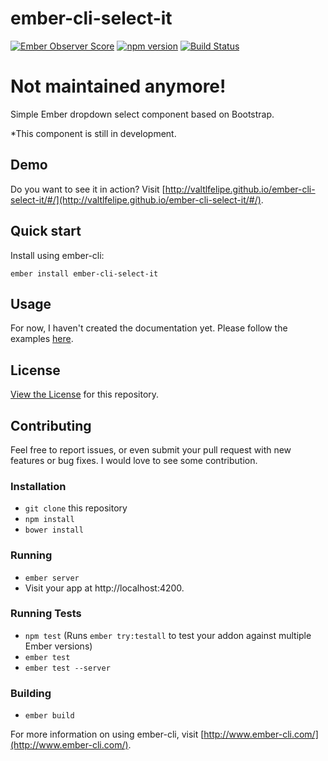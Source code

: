 # ember-cli-select-it 
[![Ember Observer Score](https://emberobserver.com/badges/ember-cli-select-it.svg)](https://emberobserver.com/addons/ember-cli-select-it)
[![npm version](https://badge.fury.io/js/ember-cli-select-it.svg)](http://badge.fury.io/js/ember-cli-select-it)
[![Build Status](https://travis-ci.org/valtlfelipe/ember-cli-select-it.svg?branch=master)](https://travis-ci.org/valtlfelipe/ember-cli-select-it)

# Not maintained anymore!

Simple Ember dropdown select component based on Bootstrap.

*This component is still in development.

## Demo
Do you want to see it in action? Visit [http://valtlfelipe.github.io/ember-cli-select-it/#/](http://valtlfelipe.github.io/ember-cli-select-it/#/).

## Quick start

Install using ember-cli:

```
ember install ember-cli-select-it
```

## Usage

For now, I haven't created the documentation yet. Please follow the examples [here](http://valtlfelipe.github.io/ember-cli-select-it/#/examples).


## License

[View the License](https://github.com/valtlfelipe/ember-cli-select-it/blob/master/LICENSE.md) for this repository.

## Contributing
Feel free to report issues, or even submit your pull request with new features or bug fixes. I would love to see some contribution.

### Installation

* `git clone` this repository
* `npm install`
* `bower install`

### Running

* `ember server`
* Visit your app at http://localhost:4200.

### Running Tests

* `npm test` (Runs `ember try:testall` to test your addon against multiple Ember versions)
* `ember test`
* `ember test --server`

### Building

* `ember build`

For more information on using ember-cli, visit [http://www.ember-cli.com/](http://www.ember-cli.com/).
